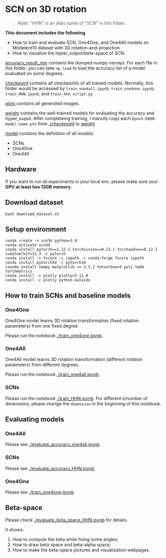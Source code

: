 # SCN on 3D rotation



> Note: "HHN" is an alias name  of "SCN" in this folder.

**This document includes the following**

- How to train and evaluate SCN, One4One, and One4All models on Modelent10 dataset with 3D rotation-and-projection.
- How to visualize the hyper_output/beta-space of SCN.


[accuracy_result_npy](./accuracy_result_npy/) contains the dumped numpy narrays. For each file in this folder, you can take `np.load` to load the accuracy list of a model evaluated on some degrees.

[checkpoint](./checkpoint/) contains all checkpoints of all trained models. Normally, this folder would be accessed by `train_one4all.ipynb`, `train_one4one.ipynb`, `train_HHN.ipynb`, and `train_hhn_script.py`

[plots](./plots/) contains all generated images.

[weight](./weight/) contains the well-trained models for  evaluating the accuracy and hyper_ouput. After completeing training, I manully copy each `Epoch-6000-model-name.ptn` from [./checkpoint](./checkpoint) to [weight](./weight/)

[model](./model/) contains the definition of all models:
- SCNs
- One4One
- One4All

## Hardware

If you want to run all experiments in your local env, please make sure your **GPU at least has 13GB memory**.

## Download dataset

```
bash download_dataset.sh
```

## Setup environment

```
conda create -n scn3d python=3.9
conda activate scn3d
conda install pytorch==1.12.1 torchvision==0.13.1 torchaudio==0.12.1 cudatoolkit=11.3 -c pytorch
conda install -c fvcore -c iopath -c conda-forge fvcore iopath
conda install pytorch3d -c pytorch3d
coonda install numpy matplotlib == 3.3.2 tensorboard pytz tqdm torchmetrics
conda install -c plotly plotly=5.11.0
conda install -c plotly python-kaleido
```


## How to train SCNs and baseline models

### One4One

One4One model learns 3D rotation transformation (fixed rotation parameters) from one fixed degree. 

Please run the notebook [./train_one4one.ipynb](./train_one4one.ipynb). 

### One4All

One4All model learns 3D rotation transformation (different rotation parameters) from different degrees. 

Please run the notebook [./train_one4all.ipynb](./train_one4all.ipynb).

### SCNs

Please run the notebook [./train_HHN.ipynb](./train_HHN.ipynb). For different `D`/number of dimensions, please change the `dimension` in the beginning of this notebook.


## Evaluating models


### One4All

Please see [./evaluate_accuracy_one4all.ipynb](./evaluate_accuracy_one4all.ipynb)

### SCNs

Please see [./evaluate_accuracy_HHN.ipynb](./evaluate_accuracy_HHN.ipynb)

### One4One

Please see [./train_one4one.ipynb](./train_one4one.ipynb) 

## Beta-space


Please check [./evaluate_beta_space_HHN.ipynb](./evaluate_beta_space_HHN.ipynb) for details. 

It shows:
1. How to compute the beta while fixing some angles;
2. How to draw beta space and beta-alpha space;
3. How to make the beta-space pictures and visualization webpages.
